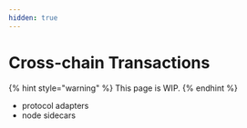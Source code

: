 ```yaml
---
hidden: true
---
```


# Cross-chain Transactions

{% hint style="warning" %}
This page is WIP.
{% endhint %}

* protocol adapters
* node sidecars

